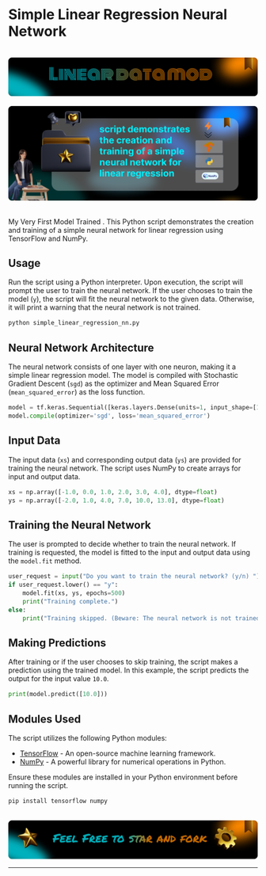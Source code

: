 # Simple Linear Regression Neural Network


<div align="center">
  <br>
      <img src="https://github.com/RJohnPaul/Linear_regression_model/blob/b41c8beedefb75ccb431dce3bb1c2618f67051c6/Frame%2011.png" alt="Project Banner">
  </br>
</div>

<div align="center">
  <br>
      <img src="https://github.com/RJohnPaul/Linear_regression_model/blob/e25c11aa7a88815fb74a4ff01ad8959eb4ba883a/Frame-5.png" alt="Project Banner">
  </br>
</div>

</br>

My Very First Model Trained . This Python script demonstrates the creation and training of a simple neural network for linear regression using TensorFlow and NumPy.

## Usage

Run the script using a Python interpreter. Upon execution, the script will prompt the user to train the neural network. If the user chooses to train the model (`y`), the script will fit the neural network to the given data. Otherwise, it will print a warning that the neural network is not trained.

```bash
python simple_linear_regression_nn.py
```

## Neural Network Architecture

The neural network consists of one layer with one neuron, making it a simple linear regression model. The model is compiled with Stochastic Gradient Descent (`sgd`) as the optimizer and Mean Squared Error (`mean_squared_error`) as the loss function.

```python
model = tf.keras.Sequential([keras.layers.Dense(units=1, input_shape=[1])])
model.compile(optimizer='sgd', loss='mean_squared_error')
```

## Input Data

The input data (`xs`) and corresponding output data (`ys`) are provided for training the neural network. The script uses NumPy to create arrays for input and output data.

```python
xs = np.array([-1.0, 0.0, 1.0, 2.0, 3.0, 4.0], dtype=float)
ys = np.array([-2.0, 1.0, 4.0, 7.0, 10.0, 13.0], dtype=float)
```

## Training the Neural Network

The user is prompted to decide whether to train the neural network. If training is requested, the model is fitted to the input and output data using the `model.fit` method.

```python
user_request = input("Do you want to train the neural network? (y/n) ")
if user_request.lower() == "y":
    model.fit(xs, ys, epochs=500)
    print("Training complete.")
else:
    print("Training skipped. (Beware: The neural network is not trained.)")
```

## Making Predictions

After training or if the user chooses to skip training, the script makes a prediction using the trained model. In this example, the script predicts the output for the input value `10.0`.

```python
print(model.predict([10.0]))
```

## Modules Used

The script utilizes the following Python modules:

- [TensorFlow](https://www.tensorflow.org/) - An open-source machine learning framework.
- [NumPy](https://numpy.org/) - A powerful library for numerical operations in Python.

Ensure these modules are installed in your Python environment before running the script.

```bash
pip install tensorflow numpy
```

<div align="center">
  <br>
      <img src="https://github.com/RJohnPaul/Linear_regression_model/blob/b522fa2641a3a36642a5a95798a1da90abbb8223/Frame%2012.png" alt="Project Banner">
  </br>
</div>

---
